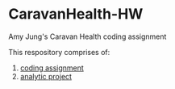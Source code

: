 # CaravanHealth-HW
Amy Jung's Caravan Health coding assignment 

This respository comprises of: 
1. [coding assignment](https://github.com/redcarrott/CaravanHealth-HW/blob/main/CaravanHealth_HW.ipynb)
2. [analytic project](https://github.com/redcarrott/CaravanHealth-HW/blob/main/job_qualification_experiment/Job%20Qualification%20Experiment%20Report.pdf)
